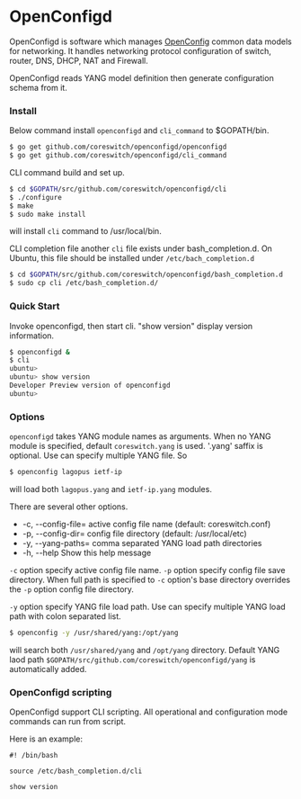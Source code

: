 # OpenConfigd

OpenConfigd is software which manages [OpenConfig](http://www.openconfig.net/)
common data models for networking. It handles networking protocol configuration
of switch, router, DNS, DHCP, NAT and Firewall.

OpenConfigd reads YANG model definition then generate configuration schema from
it.

### Install

Below command install `openconfigd` and `cli_command` to $GOPATH/bin.

``` bash
$ go get github.com/coreswitch/openconfigd/openconfigd
$ go get github.com/coreswitch/openconfigd/cli_command
```

CLI command build and set up.

``` bash
$ cd $GOPATH/src/github.com/coreswitch/openconfigd/cli
$ ./configure
$ make
$ sudo make install
```

will install `cli` command to /usr/local/bin.

CLI completion file another `cli` file exists under bash_completion.d. On
Ubuntu, this file should be installed under `/etc/bach_completion.d`

``` bash
$ cd $GOPATH/src/github.com/coreswitch/openconfigd/bash_completion.d
$ sudo cp cli /etc/bash_completion.d/
```

### Quick Start

Invoke openconfigd, then start cli.  "show version" display version information.

``` bash
$ openconfigd &
$ cli
ubuntu>
ubuntu> show version
Developer Preview version of openconfigd
ubuntu>
```

### Options

`openconfigd` takes YANG module names as arguments.  When no YANG module is specified, default `coreswitch.yang` is used.  '.yang' saffix is optional.  Use can specify multiple YANG file.  So

``` bash
$ openconfig lagopus ietf-ip
```

will load both `lagopus.yang` and `ietf-ip.yang` modules.

There are several other options.

*  -c, --config-file= active config file name (default: coreswitch.conf)
*  -p, --config-dir=  config file directory (default: /usr/local/etc)
*  -y, --yang-paths=  comma separated YANG load path directories
*  -h, --help         Show this help message

`-c` option specify active config file name.  `-p` option specify config file save directory.  When full path is specified to `-c` option's base directory overrides the `-p` option config file directory.

`-y` option specify YANG file load path.  Use can specify multiple YANG load path with colon separated list.

``` bash
$ openconfig -y /usr/shared/yang:/opt/yang
```

will search both `/usr/shared/yang` and `/opt/yang` directory.  Default YANG laod path `$GOPATH/src/github.com/coreswitch/openconfigd/yang` is automatically added.

### OpenConfigd scripting

OpenConfigd support CLI scripting. All operational and configuration mode
commands can run from script.

Here is an example:

``` shell
#! /bin/bash

source /etc/bash_completion.d/cli

show version
```
